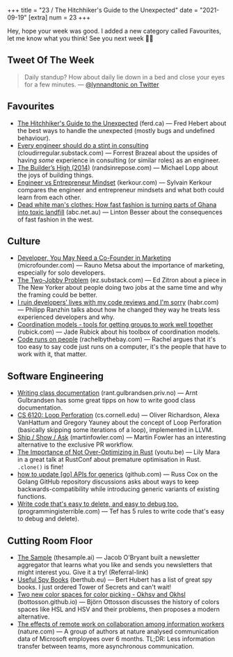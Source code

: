 +++
title = "23 / The Hitchhiker's Guide to the Unexpected"
date = "2021-09-19"
[extra]
num = 23
+++

Hey, hope your week was good. I added a new category called Favourites, let me know what you think! See you next week 👋🏻

## Tweet Of The Week
> Daily standup? How about daily lie down in a bed and close your eyes for a few minutes.
> — [@lynnandtonic on Twitter](https://twitter.com/lynnandtonic/status/1432539038880202756)

## Favourites
* [The Hitchhiker's Guide to the Unexpected](https://ferd.ca/the-hitchhiker-s-guide-to-the-unexpected.html) (ferd.ca) — Fred Hebert about the best ways to handle the unexpected (mostly bugs and undefined behaviour).
* [Every engineer should do a stint in consulting](https://cloudirregular.substack.com/p/every-engineer-should-do-a-stint) (cloudirregular.substack.com) — Forrest Brazeal about the upsides of having _some_ experience in consulting (or similar roles) as an engineer.
* [The Builder’s High (2014)](https://randsinrepose.com/archives/the-builders-high/) (randsinrepose.com) — Michael Lopp about the joys of building things.
* [Engineer vs Entrepreneur Mindset](https://kerkour.com/blog/engineer-vs-entrepreneur-mindset/) (kerkour.com) — Sylvain Kerkour compares the engineer and entrepreneur mindsets and what both could learn from each other.
* [Dead white man's clothes: How fast fashion is turning parts of Ghana into toxic landfill](https://www.abc.net.au/news/2021-08-12/fast-fashion-turning-parts-ghana-into-toxic-landfill/100358702) (abc.net.au) — Linton Besser about the consequences of fast fashion in the west. 

## Culture
* [Developer, You May Need a Co-Founder in Marketing](https://microfounder.com/blog/cofounder-in-marketing) (microfounder.com) — Rauno Metsa about the importance of marketing, especially for solo developers.
* [The Two-Jobby Problem](https://ez.substack.com/p/the-two-jobby-problem) (ez.substack.com) — Ed Zitron about a piece in The New Yorker about people doing two jobs at the same time and why the framing could be better.
* [I ruin developers’ lives with my code reviews and I'm sorry](https://habr.com/en/post/440736/) (habr.com) — Philipp Ranzhin talks about how he changed they way he treats less experienced developers and why.
* [Coordination models - tools for getting groups to work well together](https://www.rubick.com/coordination-models/) (rubick.com) — Jade Rubick about his toolbox of coordination models.
* [Code runs on people](https://rachelbythebay.com/w/2021/09/05/clever/) (rachelbythebay.com) — Rachel argues that it's too easy to say code just runs on a computer, it's the people that have to work with it, that matter.

## Software Engineering
* [Writing class documentation](https://rant.gulbrandsen.priv.no/udoc/writing-class-documetation) (rant.gulbrandsen.priv.no) — Arnt Gulbrandsen has some great tipps on how to write good class documentation.
* [CS 6120: Loop Perforation](https://www.cs.cornell.edu/courses/cs6120/2019fa/blog/loop-perforation/) (cs.cornell.edu) — Oliver Richardson, Alexa VanHattum and Gregory Yauney about the concept of Loop Perforation (basically skipping some iterations of a loop), implemented in LLVM.
* [Ship / Show / Ask](https://martinfowler.com/articles/ship-show-ask.html) (martinfowler.com) — Martin Fowler has an interesting alternative to the exclusive PR workflow.
* [The Importance of Not Over-Optimizing in Rust](https://youtu.be/NFgXuANSPkY) (youtu.be) — Lily Mara in a great talk at RustConf about premature optimisation in Rust. `.clone()` is fine!
* [how to update [go] APIs for generics](https://github.com/golang/go/discussions/48287) (github.com) — Russ Cox on the Golang GitHub repository discussions asks about ways to keep backwards-compatibility while introducing generic variants of existing functions.
* [Write code that's easy to delete, and easy to debug too.](https://programmingisterrible.com/post/173883533613/code-to-debug) (programmingisterrible.com) — Tef has 5 rules to write code that's easy to debug and delete).

## Cutting Room Floor
* [The Sample](https://thesample.ai/?ref=6512) (thesample.ai) — Jacob O'Bryant built a newsletter aggregator that learns what you like and sends you newsletters that might interest you. Give it a try! (Referral-link)
* [Useful Spy Books](https://berthub.eu/articles/posts/useful-spy-books/) (berthub.eu) — Bert Hubert has a list of great spy books. I just ordered Tower of Secrets and can't wait!
* [Two new color spaces for color picking - Okhsv and Okhsl](https://bottosson.github.io/posts/colorpicker/) (bottosson.github.io) — Björn Ottosson discusses the history of colors spaces like HSL and HSV and their problems, then proposes a modern alternative.
* [The effects of remote work on collaboration among information workers](https://www.nature.com/articles/s41562-021-01196-4) (nature.com) — A group of authors at nature analysed communication data of Microsoft employees over 6 months. TL;DR: Less information transfer between teams, more asynchronous communication.